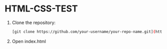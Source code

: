 # HTML-CSS-TEST


1. Clone the repository:
   ```bash
   [git clone https://github.com/your-username/your-repo-name.git](https://github.com/adithyamohanan/HTML-CSS-TEST.git)


2. Open index.html
